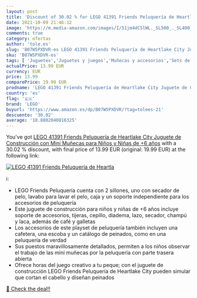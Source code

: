 ```yaml
---
layout: post
title: 'Discount of 30.02 % for LEGO 41391 Friends Peluquería de Heartla'
date: 2021-10-09 21:46:12
image: 'https://m.media-amazon.com/images/I/51jm4dCSlWL._SL500_._SL400_.jpg'
comments: true
category: ofertas
author: 'tole.es'
slug: 'B07W5PXDVR-es LEGO 41391 Friends Peluquería de Heartlake City Juguete de...'
sku: 'B07W5PXDVR-es'
tags: [ 'Juguetes','Juguetes y juegos','Muñecas y accesorios','Sets de accesorios','lego', ]
actualPrice: 13.99 EUR
currency: EUR
price: 13.99
comparePrice: 19.99 EUR
prodname: 'LEGO 41391 Friends Peluquería de Heartlake City Juguete de Construcción con Mini Muñecas para Niños y Niñas de +6 años'
country: 'es'
flag: '🇪🇸'
brand: 'LEGO'
buyurl: 'https://www.amazon.es/dp/B07W5PXDVR/?tag=tolees-21'
descuento: '30.02'
average: '18.8802040816325'
---
```


You've got [LEGO 41391 Friends Peluquería de Heartlake City Juguete de Construcción con Mini Muñecas para Niños y Niñas de +6 años](https://www.amazon.es/dp/B07W5PXDVR/?tag=tolees-21) with a  30.02 % discount, with final price of 13.99 EUR (original: 19.99 EUR) at the following link:

[![LEGO 41391 Friends Peluquería de Heartla](https://m.media-amazon.com/images/I/51jm4dCSlWL._SL500_._SL400_.jpg)](https://www.amazon.es/dp/B07W5PXDVR/?tag=tolees-21)

ℹ️:

- LEGO Friends Peluquería cuenta con 2 sillones, uno con secador de pelo, lavabo para lavar el pelo, caja y un soporte independiente para los accesorios de peluquería
- Este juguete de construcción para niños y niñas de +6 años incluye soporte de accesorios, tijeras, cepillo, diadema, lazo, secador, champú y laca, además de café y galletas
- Los accesorios de este playset de peluquería también incluyen una cafetera, una escoba y un catálogo de peinados, como en una peluquería de verdad
- Sus puestos maravillosamente detallados, permiten a los niños observar el trabajo de las mini muñecas por la peluquería con parte trasera abierta
- Ofrece horas del juego creativo a tu peque; con el juguete de construcción LEGO Friends Peluquería de Heartlake City pueden simular que cortan el cabello y diseñan peinados

[🛒 Check the deal!!](https://www.amazon.es/dp/B07W5PXDVR/?tag=tolees-21)
